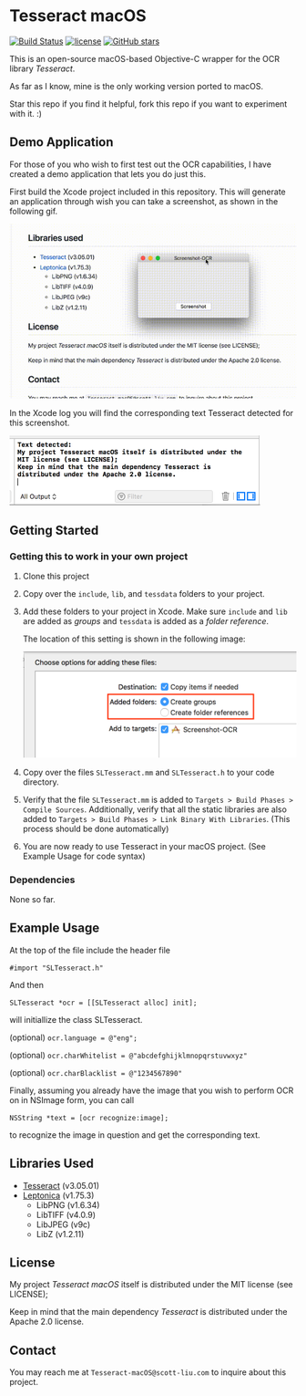 # Tesseract macOS
[![Build Status](https://travis-ci.org/scott0123/Tesseract-macOS.svg?branch=master)](https://travis-ci.org/scott0123/Tesseract-macOS)
[![license](https://img.shields.io/github/license/mashape/apistatus.svg)](https://github.com/scott0123/Tesseract-macOS/blob/master/LICENSE)
[![GitHub stars](https://img.shields.io/github/stars/scott0123/Tesseract-macOS.svg?style=social&label=Stars)](https://github.com/scott0123/Tesseract-macOS)


This is an open-source macOS-based Objective-C wrapper for the OCR library *Tesseract*.

As far as I know, mine is the only working version ported to macOS.

Star this repo if you find it helpful, fork this repo if you want to experiment with it. :)

## Demo Application

For those of you who wish to first test out the OCR capabilities, I have created a demo application that lets you do just this.

First build the Xcode project included in this repository. This will generate an application through wish you can take a screenshot, as shown in the following gif.

![Screenshot example](./demo_images/demo.gif)

In the Xcode log you will find the corresponding text Tesseract detected for this screenshot.

![Output text](./demo_images/output_text.png)

## Getting Started

### Getting this to work in your own project

1. Clone this project
2. Copy over the `include`, `lib`, and `tessdata` folders to your project.
3. Add these folders to your project in Xcode. Make sure `include` and `lib` are added as *groups* and `tessdata` is added as a *folder reference*. 

	The location of this setting is shown in the following image:

	![add settings](./demo_images/add_settings.png)

4. Copy over the files `SLTesseract.mm` and `SLTesseract.h` to your code directory.
5. Verify that the file `SLTesseract.mm` is added to `Targets > Build Phases > Compile Sources`. Additionally, verify that all the static libraries are also added to `Targets > Build Phases > Link Binary With Libraries`. (This process should be done automatically)
6. You are now ready to use Tesseract in your macOS project. (See Example Usage for code syntax)

### Dependencies

None so far.

## Example Usage

At the top of the file include the header file

```
#import "SLTesseract.h"
```

And then

```
SLTesseract *ocr = [[SLTesseract alloc] init];
```

will initiallize the class SLTesseract. 

(optional) `ocr.language = @"eng";`

(optional) `ocr.charWhitelist = @"abcdefghijklmnopqrstuvwxyz"`

(optional) `ocr.charBlacklist = @"1234567890"`

Finally, assuming you already have the image that you wish to perform OCR on in NSImage form, you can call

```
NSString *text = [ocr recognize:image];
```

to recognize the image in question and get the corresponding text.


## Libraries Used

* [Tesseract](https://github.com/tesseract-ocr/tesseract) (v3.05.01)
* [Leptonica](http://leptonica.org/) (v1.75.3)
	* LibPNG (v1.6.34)
	* LibTIFF (v4.0.9)
	* LibJPEG (v9c)
	* LibZ (v1.2.11)

## License

My project *Tesseract macOS* itself is distributed under the MIT license (see LICENSE);

Keep in mind that the main dependency *Tesseract* is distributed under the Apache 2.0 license.

## Contact

You may reach me at `Tesseract-macOS@scott-liu.com` to inquire about this project.
